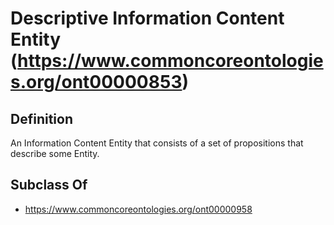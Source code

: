# Descriptive Information Content Entity (https://www.commoncoreontologies.org/ont00000853)

## Definition
An Information Content Entity that consists of a set of propositions that describe some Entity.

## Subclass Of
- https://www.commoncoreontologies.org/ont00000958

